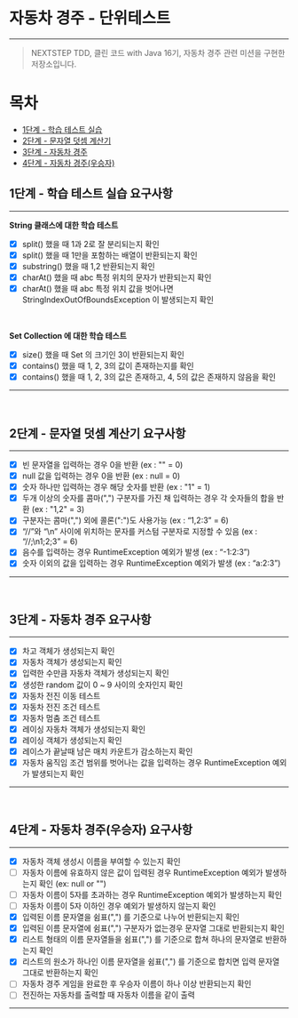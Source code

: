 # 자동차 경주 - 단위테스트 

---

> NEXTSTEP TDD, 클린 코드 with Java 16기, 자동차 경주 관련 미션을 구현한 저장소입니다.

# 목차

- [1단계 - 학습 테스트 실습](#1단계---학습-테스트-실습-요구사항)
- [2단계 - 문자열 덧셈 계산기](#2단계---문자열-덧셈-계산기-요구사항)
- [3단계 - 자동차 경주](#3단계---자동차-경주-요구사항)
- [4단계 - 자동차 경주(우승자)](#4단계---자동차-경주--우승자--요구사항)

## 1단계 - 학습 테스트 실습 요구사항

---
__String 클래스에 대한 학습 테스트__
- [x] split() 했을 때 1과 2로 잘 분리되는지 확인
- [x] split() 했을 때 1만을 포함하는 배열이 반환되는지 확인
- [x] substring() 했을 때 1,2 반환되는지 확인
- [x] charAt() 했을 때 abc 특정 위치의 문자가 반환되는지 확인
- [x] charAt() 했을 때 abc 특정 위치 값을 벗어나면 StringIndexOutOfBoundsException 이 발생되는지 확인

<br>

__Set Collection 에 대한 학습 테스트__
- [x] size() 했을 때 Set 의 크기인 3이 반환되는지 확인
- [x] contains() 했을 때 1, 2, 3의 값이 존재하는지를 확인
- [x] contains() 했을 때 1, 2, 3의 값은 존재하고, 4, 5의 값은 존재하지 않음을 확인

---

<br>

## 2단계 - 문자열 덧셈 계산기 요구사항

---

- [x] 빈 문자열을 입력하는 경우 0을 반환 (ex : "" = 0)
- [x] null 값을 입력하는 경우 0을 반환 (ex : null = 0)
- [x] 숫자 하나만 입력하는 경우 해당 숫자를 반환 (ex : "1" = 1)
- [x] 두개 이상의 숫자를 콤마(",") 구분자를 가진 채 입력하는 경우 각 숫자들의 합을 반환 (ex : "1,2" = 3)
- [x] 구분자는 콤마(",") 외에 콜론(":")도 사용가능 (ex : “1,2:3” = 6)
- [x] “//”와 “\n” 사이에 위치하는 문자를 커스텀 구분자로 지정할 수 있음 (ex : “//;\n1;2;3” = 6)
- [x] 음수를 입력하는 경우 RuntimeException 예외가 발생 (ex : “-1:2:3”)
- [x] 숫자 이외의 값을 입력하는 경우 RuntimeException 예외가 발생 (ex : “a:2:3”)

---

<br>

## 3단계 - 자동차 경주 요구사항

---
- [x] 차고 객체가 생성되는지 확인
- [x] 자동차 객체가 생성되는지 확인
- [x] 입력한 수만큼 자동차 객체가 생성되는지 확인
- [x] 생성한 random 값이 0 ~ 9 사이의 숫자인지 확인
- [x] 자동차 전진 이동 테스트
- [x] 자동차 전진 조건 테스트
- [x] 자동차 멈춤 조건 테스트
- [x] 레이싱 자동차 객체가 생성되는지 확인
- [x] 레이싱 객체가 생성되는지 확인
- [x] 레이스가 끝날때 남은 매치 카운트가 감소하는지 확인 
- [x] 자동차 움직임 조건 범위를 벗어나는 값을 입력하는 경우 RuntimeException 예외가 발생되는지 확인
---

<br>

## 4단계 - 자동차 경주(우승자) 요구사항

---
- [x] 자동차 객체 생성시 이름을 부여할 수 있는지 확인
- [ ] 자동차 이름에 유효하지 않은 값이 입력된 경우 RuntimeException 예외가 발생하는지 확인 (ex: null or "") 
- [ ] 자동차 이름이 5자를 초과하는 경우 RuntimeException 예외가 발생하는지 확인
- [ ] 자동차 이름이 5자 이하인 경우 예외가 발생하지 않는지 확인
- [x] 입력된 이름 문자열을 쉼표(",") 를 기준으로 나누어 반환되는지 확인
- [x] 입력된 이름 문자열에 쉼표(",") 구분자가 없는경우 문자열 그대로 반환되는지 확인
- [x] 리스트 형태의 이름 문자열들을 쉼표(",") 를 기준으로 합쳐 하나의 문자열로 반환하는지 확인
- [x] 리스트의 원소가 하나인 이름 문자열을 쉼표(",") 를 기준으로 합치면 입력 문자열 그대로 반환하는지 확인
- [ ] 자동차 경주 게임을 완료한 후 우승자 이름이 하나 이상 반환되는지 확인
- [ ] 전진하는 자동차를 출력할 때 자동차 이름을 같이 출력
---
